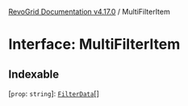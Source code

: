 [RevoGrid Documentation v4.17.0](README.md) / MultiFilterItem

# Interface: MultiFilterItem

## Indexable

 \[`prop`: `string`\]: [`FilterData`](Interface.FilterData.md)[]
